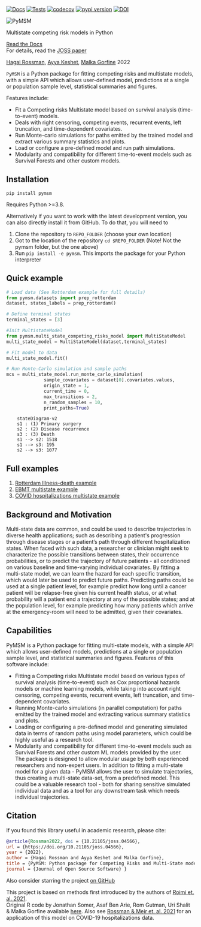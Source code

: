 [![Docs](https://github.com/hrossman/pymsm/actions/workflows/docs.yml/badge.svg)](https://hrossman.github.io/pymsm/)
[![Tests](https://github.com/hrossman/pymsm/actions/workflows/tests.yml/badge.svg)](https://github.com/hrossman/pymsm/actions/workflows/tests.yml)
[![codecov](https://codecov.io/gh/hrossman/pymsm/branch/main/graph/badge.svg?token=FG434UHSQ2)](https://codecov.io/gh/hrossman/pymsm)
[![pypi version](https://img.shields.io/pypi/v/pymsm)](https://pypi.org/project/pymsm/)
[![DOI](https://joss.theoj.org/papers/10.21105/joss.04566/status.svg)](https://doi.org/10.21105/joss.04566)

![PyMSM](https://github.com/hrossman/pymsm/blob/main/docs/pymsm_icon.svg)  

Multistate competing risk models in Python  
  
[Read the Docs](https://hrossman.github.io/pymsm/)  
For details, read the [JOSS paper](https://joss.theoj.org/papers/10.21105/joss.04566)  
  
[Hagai Rossman](https://hrossman.github.io/), [Ayya Keshet](https://github.com/ayya-keshet), [Malka Gorfine](https://www.tau.ac.il/~gorfinem/) 2022


`PyMSM` is a Python package for fitting competing risks and multistate models, with a simple API which allows user-defined model, predictions at a single or population sample level, statistical summaries and figures.  

Features include:

- Fit a Competing risks Multistate model based on survival analysis (time-to-event) models.
- Deals with right censoring, competing events, recurrent events, left truncation, and time-dependent covariates.
- Run Monte-carlo simulations for paths emitted by the trained model and extract various summary statistics and plots.
- Load or configure a pre-defined model and run path simulations.
- Modularity and compatibility for different time-to-event models such as Survival Forests and other custom models.


## Installation

```console
pip install pymsm
```
Requires Python >=3.8.  

Alternatively if you want to work with the latest development version, you can also directly install it from GitHub.
To do that, you will need to 
1. Clone the repository to `REPO_FOLDER` (choose your own location)
2. Got to the location of the repository `cd $REPO_FOLDER` (Note! Not the pymsm folder, but the one above)
3. Run `pip install -e pymsm`. This imports the package for your Python interpreter


## Quick example

```py linenums="1"
# Load data (See Rotterdam example for full details)
from pymsm.datasets import prep_rotterdam
dataset, states_labels = prep_rotterdam()

# Define terminal states
terminal_states = [3]

#Init MultistateModel
from pymsm.multi_state_competing_risks_model import MultiStateModel
multi_state_model = MultiStateModel(dataset,terminal_states)

# Fit model to data
multi_state_model.fit()

# Run Monte-Carlo simulation and sample paths
mcs = multi_state_model.run_monte_carlo_simulation(
              sample_covariates = dataset[0].covariates.values,
              origin_state = 1,
              current_time = 0,
              max_transitions = 2,
              n_random_samples = 10,
              print_paths=True)
```

```mermaid
    stateDiagram-v2
    s1 : (1) Primary surgery
    s2 : (2) Disease recurrence
    s3 : (3) Death
    s1 --> s2: 1518 
    s1 --> s3: 195 
    s2 --> s3: 1077 
```  


## Full examples
1. [Rotterdam Illness-death example](https://github.com/hrossman/pymsm/blob/main/docs/full_examples/Rotterdam_example.ipynb)
2. [EBMT multistate example](https://github.com/hrossman/pymsm/blob/main/docs/full_examples/EBMT_example.ipynb)
3. [COVID hospitalizations multistate example](https://github.com/hrossman/pymsm/blob/main/docs/full_examples/COVID_hospitalization_example.ipynb)  


## Background and Motivation
Multi-state data are common, and could be used to describe trajectories in diverse health applications; such as  describing a patient's progression through disease stages or a patient’s path through different hospitalization states. When faced with such data, a researcher or clinician might seek to characterize the possible transitions between states, their occurrence probabilities, or to predict the trajectory of future patients - all conditioned on various baseline and time-varying individual covariates. By fitting a multi-state model, we can learn the hazard for each specific transition, which would later be used to predict future paths. Predicting paths could be used at a single patient level, for example predict how long until a cancer patient will be relapse-free given his current health status, or at what probability will a patient end a trajectory at any of the possible states; and at the population level, for example predicting how many patients which arrive at the emergency-room will need to be admitted, given their covariates. 

## Capabilities
PyMSM is a Python package for fitting multi-state models, with a simple API which allows user-defined models, predictions at a single or population sample level, and statistical summaries and figures.
Features of this software include:  
- Fitting a Competing risks Multistate model based on various types of survival analysis (time-to-event) such as Cox proportional hazards models or machine learning models, while taking into account right censoring, competing events, recurrent events, left truncation, and time-dependent covariates.  
- Running Monte-carlo simulations (in parallel computation) for paths emitted by the trained model and extracting various summary statistics and plots.  
- Loading or configuring a pre-defined model and generating simulated data in terms of random paths using model parameters, which could be highly useful as a research tool.  
- Modularity and compatibility for different time-to-event models such as Survival Forests and other custom ML models provided by the user.  
The package is designed to allow modular usage by both experienced researchers and non-expert users. In addition to fitting a multi-state model for a given data - PyMSM allows the user to simulate trajectories, thus creating a multi-state data-set, from a predefined model. This could be a valuable research tool - both for sharing sensitive simulated individual data and as a tool for any downstream task which needs individual trajectories.  


## Citation

If you found this library useful in academic research, please cite:

```bibtex
@article{Rossman2022, doi = {10.21105/joss.04566},
url = {https://doi.org/10.21105/joss.04566},
year = {2022},
author = {Hagai Rossman and Ayya Keshet and Malka Gorfine},
title = {PyMSM: Python package for Competing Risks and Multi-State models for Survival Data},
journal = {Journal of Open Source Software} }
```

Also consider starring the project [on GitHub](https://github.com/hrossman/pymsm)

This project is based on methods first introduced by the authors of [Roimi et. al. 2021](https://academic.oup.com/jamia/article/28/6/1188/6105188).  
 Original R code by Jonathan Somer, Asaf Ben Arie, Rom Gutman, Uri Shalit & Malka Gorfine available [here](https://github.com/JonathanSomer/covid-19-multi-state-model).
 Also see [Rossman & Meir et. al. 2021](https://www.nature.com/articles/s41467-021-22214-z) for an application of this model on COVID-19 hospitalizations data.
